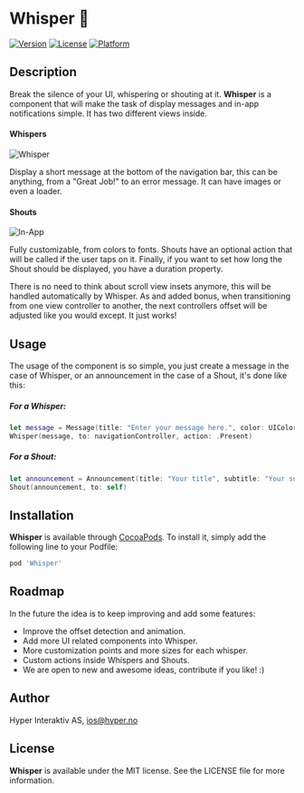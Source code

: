 # Whisper :leaves:

[![Version](https://img.shields.io/cocoapods/v/Whisper.svg?style=flat)](http://cocoadocs.org/docsets/Whisper)
[![License](https://img.shields.io/cocoapods/l/Whisper.svg?style=flat)](http://cocoadocs.org/docsets/Whisper)
[![Platform](https://img.shields.io/cocoapods/p/Whisper.svg?style=flat)](http://cocoadocs.org/docsets/Whisper)

## Description

Break the silence of your UI, whispering or shouting at it. **Whisper** is a component that will make the task of display messages and in-app notifications simple. It has two different views inside.

#### Whispers

![Whisper](https://github.com/hyperoslo/Whisper/blob/master/Resources/permanent-whisper.png)

Display a short message at the bottom of the navigation bar, this can be anything, from a "Great Job!" to an error message. It can have images or even a loader.

#### Shouts

![In-App](https://github.com/hyperoslo/Whisper/blob/master/Resources/in-app-notification.png)

Fully customizable, from colors to fonts. Shouts have an optional action that will be called if the user taps on it. Finally, if you want to set how long the Shout should be displayed, you have a duration property.

There is no need to think about scroll view insets anymore, this will be handled automatically by Whisper. As and added bonus, when transitioning from one view controller to another, the next controllers offset will be adjusted like you would except. It just works!

## Usage

The usage of the component is so simple, you just create a message in the case of Whisper, or an announcement in the case of a Shout, it's done like this:

##### For a Whisper:

```swift
let message = Message(title: "Enter your message here.", color: UIColor.redColor())
Whisper(message, to: navigationController, action: .Present)
```

##### For a Shout:

```swift
let announcement = Announcement(title: "Your title", subtitle: "Your subtitle", image: UIImage(named: "avatar"))
Shout(announcement, to: self)
```

## Installation

**Whisper** is available through [CocoaPods](http://cocoapods.org). To install
it, simply add the following line to your Podfile:

```ruby
pod 'Whisper'
```

## Roadmap

In the future the idea is to keep improving and add some features:

- Improve the offset detection and animation.
- Add more UI related components into Whisper.
- More customization points and more sizes for each whisper.
- Custom actions inside Whispers and Shouts.
- We are open to new and awesome ideas, contribute if you like! :)

## Author

Hyper Interaktiv AS, ios@hyper.no

## License

**Whisper** is available under the MIT license. See the LICENSE file for more information.
